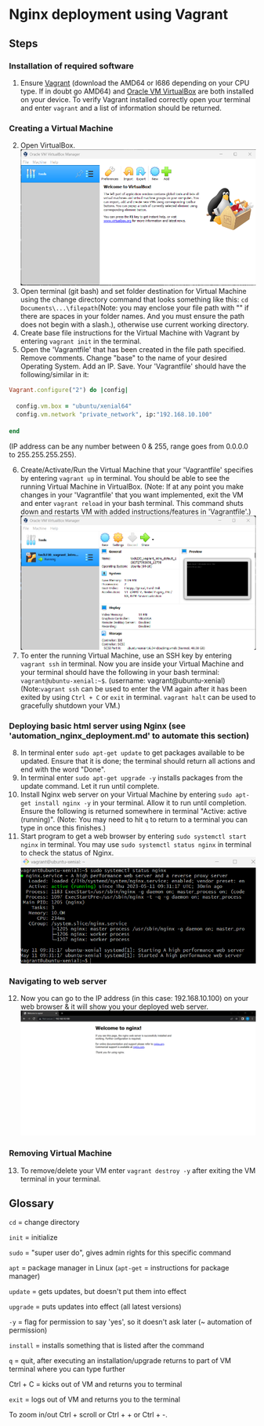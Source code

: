 # Nginx deployment using Vagrant

## Steps

### Installation of required software

1. Ensure [Vagrant](https://developer.hashicorp.com/vagrant/downloads?product_intent=vagrant) (download the AMD64 or I686 depending on your CPU type. If in doubt go AMD64) and [Oracle VM VirtualBox](https://www.virtualbox.org/wiki/Download_Old_Builds_6_1) are both installed on your device. To verify Vagrant installed correctly open your terminal and enter `vagrant` and a list of information should be returned.

### Creating a Virtual Machine

2. Open VirtualBox. ![VirtualBox manager](virtual_box_manager_home.png)
3. Open terminal (git bash) and set folder destination for Virtual Machine using the change directory command that looks something like this: `cd Documents\...\filepath`(Note: you may enclose your file path with "" if there are spaces in your folder names. And you must ensure the path does not begin with a slash.), otherwise use current working directory.
4. Create base file instructions for the Virtual Machine with Vagrant by entering `vagrant init` in the terminal.
5. Open the 'Vagrantfile' that has been created in the file path specified. Remove comments. Change "base" to the name of your desired Operating System. Add an IP. Save. Your 'Vagrantfile' should have the following/similar in it:
~~~ruby
Vagrant.configure("2") do |config|

  config.vm.box = "ubuntu/xenial64"
  config.vm.network "private_network", ip:"192.168.10.100"

end
~~~
(IP address can be any number between 0 & 255, range goes from 0.0.0.0 to 255.255.255.255).

6. Create/Activate/Run the Virtual Machine that your 'Vagrantfile' specifies by entering `vagrant up` in terminal. You should be able to see the running Virtual Machine in VirtualBox. (Note: If at any point you make changes in your 'Vagrantfile' that you want implemented, exit the VM and enter `vagrant reload` in your bash terminal. This command shuts down and restarts VM with added instructions/features in 'Vagrantfile'.)
![Running VBox](virtual_box_manager_home_running.png)
7. To enter the running Virtual Machine, use an SSH key by entering `vagrant ssh` in terminal. Now you are inside your Virtual Machine and your terminal should have the following in your bash terminal: `vagrant@ubuntu-xenial:~$`. (username: vagrant@ubuntu-xenial) (Note:`vagrant ssh` can be used to enter the VM again after it has been exited by using `Ctrl + C` or `exit` in terminal. `vagrant halt` can be used to gracefully shutdown your VM.)

### Deploying basic html server using Nginx (see 'automation_nginx_deployment.md' to automate this section)

8. In terminal enter `sudo apt-get update` to get packages available to be updated. Ensure that it is done; the terminal should return all actions and end with the word "Done".
9. In terminal enter `sudo apt-get upgrade -y` installs packages from the update command. Let it run until complete.
10. Install Nginx web server on your Virtual Machine by entering `sudo apt-get install nginx -y` in your terminal. Allow it to run until completion. Ensure the following is returned somewhere in terminal "Active: active (running)". (Note: You may need to hit `q` to return to a terminal you can type in once this finishes.)
11. Start program to get a web browser by entering `sudo systemctl start nginx` in terminal. You may use `sudo systemctl status nginx` in terminal to check the status of Nginx.
![Active status](nginx_active.png)

### Navigating to web server

12. Now you can go to the IP address (in this case: 192.168.10.100) on your web browser & it will show you your deployed web server.
![Nginx web server](nginx_web_server.png)

### Removing Virtual Machine

13. To remove/delete your VM enter `vagrant destroy -y` after exiting the VM terminal in your terminal.

## Glossary

`cd` = change directory

`init` =  initialize

`sudo` = "super user do", gives admin rights for this specific command

`apt` = package manager in Linux (`apt-get` = instructions for package manager)

`update` = gets updates, but doesn't put them into effect

`upgrade` = puts updates into effect (all latest versions)

`-y` = flag for permission to say 'yes', so it doesn't ask later (~ automation of permission)

`install` = installs something that is listed after the command

`q` = quit, after executing an installation/upgrade returns to part of VM terminal where you can type further

Ctrl + C = kicks out of VM and returns you to terminal

`exit` = logs out of VM and returns you to the terminal

To zoom in/out Ctrl + scroll or Ctrl + + or Ctrl + -.